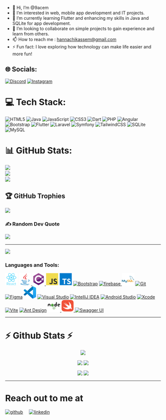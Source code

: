 - 👋 Hi, I’m @9acem
- 👀 I’m interested in web, mobile app development and IT projects.
- 🌱 I’m currently learning Flutter and enhancing my skills in Java and SQLite for app development.
- 💞️ I’m looking to collaborate on simple projects to gain experience and learn from others.
- 📫 How to reach me : hannachikassem@gmail.com
- ⚡ Fun fact:  I love exploring how technology can make life easier and more fun!


## 🌐 Socials:
[![Discord](https://img.shields.io/badge/Discord-%237289DA.svg?logo=discord&logoColor=white)](https://discord.gg/9assem.) [![Instagram](https://img.shields.io/badge/Instagram-%23E4405F.svg?logo=Instagram&logoColor=white)](https://instagram.com/9assem_) 

# 💻 Tech Stack:
![HTML5](https://img.shields.io/badge/html5-%23E34F26.svg?style=for-the-badge&logo=html5&logoColor=white) ![Java](https://img.shields.io/badge/java-%23ED8B00.svg?style=for-the-badge&logo=openjdk&logoColor=white) ![JavaScript](https://img.shields.io/badge/javascript-%23323330.svg?style=for-the-badge&logo=javascript&logoColor=%23F7DF1E) ![CSS3](https://img.shields.io/badge/css3-%231572B6.svg?style=for-the-badge&logo=css3&logoColor=white) ![Dart](https://img.shields.io/badge/dart-%230175C2.svg?style=for-the-badge&logo=dart&logoColor=white) ![PHP](https://img.shields.io/badge/php-%23777BB4.svg?style=for-the-badge&logo=php&logoColor=white) ![Angular](https://img.shields.io/badge/angular-%23DD0031.svg?style=for-the-badge&logo=angular&logoColor=white) ![Bootstrap](https://img.shields.io/badge/bootstrap-%238511FA.svg?style=for-the-badge&logo=bootstrap&logoColor=white) ![Flutter](https://img.shields.io/badge/Flutter-%2302569B.svg?style=for-the-badge&logo=Flutter&logoColor=white) ![Laravel](https://img.shields.io/badge/laravel-%23FF2D20.svg?style=for-the-badge&logo=laravel&logoColor=white) ![Symfony](https://img.shields.io/badge/symfony-%23000000.svg?style=for-the-badge&logo=symfony&logoColor=white) ![TailwindCSS](https://img.shields.io/badge/tailwindcss-%2338B2AC.svg?style=for-the-badge&logo=tailwind-css&logoColor=white) ![SQLite](https://img.shields.io/badge/sqlite-%2307405e.svg?style=for-the-badge&logo=sqlite&logoColor=white) ![MySQL](https://img.shields.io/badge/mysql-4479A1.svg?style=for-the-badge&logo=mysql&logoColor=white)
# 📊 GitHub Stats:
![](https://github-readme-stats.vercel.app/api?username=kacem&theme=dark&hide_border=true&include_all_commits=false&count_private=true)<br/>
![](https://github-readme-streak-stats.herokuapp.com/?user=kacem&theme=dark&hide_border=true)<br/>
![](https://github-readme-stats.vercel.app/api/top-langs/?username=kacem&theme=dark&hide_border=true&include_all_commits=false&count_private=true&layout=compact)

## 🏆 GitHub Trophies
![](https://github-profile-trophy.vercel.app/?username=kacem&theme=onedark&no-frame=true&no-bg=true&margin-w=4)

### ✍️ Random Dev Quote
![](https://quotes-github-readme.vercel.app/api?type=vetical&theme=radical)

---
[![](https://visitcount.itsvg.in/api?id=kacem&icon=0&color=0)](https://visitcount.itsvg.in)

<!-- Proudly created with GPRM ( https://gprm.itsvg.in ) -->
<!---
9acem/9acem is a ✨ special ✨ repository because its `README.md` (this file) appears on your GitHub profile.
You can click the Preview link to take a look at your changes.
--->



<h3 align="left">Languages and Tools:</h3>
<p align="left">
  <a href="https://reactjs.org/" target="_blank"><img src="https://raw.githubusercontent.com/devicons/devicon/master/icons/react/react-original-wordmark.svg" alt="React" width="40" height="40" /></a>
  <a href="https://www.java.com" target="_blank"> <img src="https://raw.githubusercontent.com/devicons/devicon/master/icons/java/java-original.svg" alt="java" width="40" height="40"/> </a>
  <a href="https://www.w3schools.com/cs/" target="_blank"> <img src="https://raw.githubusercontent.com/devicons/devicon/master/icons/csharp/csharp-original.svg" alt="csharp" width="40" height="40"/> </a>
  <a href="https://developer.mozilla.org/en-US/docs/Web/JavaScript" target="_blank"><img src="https://raw.githubusercontent.com/devicons/devicon/master/icons/javascript/javascript-original.svg" alt="JavaScript" width="40" height="40" /></a>
  <a href="https://www.typescriptlang.org/" target="_blank"><img src="https://raw.githubusercontent.com/devicons/devicon/master/icons/typescript/typescript-original.svg" alt="TypeScript" width="40" height="40" /></a>
    <a href="https://getbootstrap.com/" target="_blank"><img src="https://upload.wikimedia.org/wikipedia/commons/b/b2/Bootstrap_logo.svg" alt="Bootstrap" width="40" height="40" /></a>
  <a href="https://firebase.google.com/" target="_blank" rel="noreferrer"> <img src="https://www.vectorlogo.zone/logos/firebase/firebase-icon.svg" alt="firebase" width="40" height="40"/> </a>
  <a href="https://www.mysql.com/" target="_blank"><img src="https://raw.githubusercontent.com/devicons/devicon/master/icons/mysql/mysql-original-wordmark.svg" alt="MySQL" width="40" height="40" /></a>
  <a href="https://git-scm.com/" target="_blank"><img src="https://www.vectorlogo.zone/logos/git-scm/git-scm-icon.svg" alt="Git" width="40" height="40" /></a>
  <a href="https://www.figma.com/" target="_blank"><img src="https://www.vectorlogo.zone/logos/figma/figma-icon.svg" alt="Figma" width="40" height="40" /></a>
  <a href="https://code.visualstudio.com/" target="_blank"><img src="https://raw.githubusercontent.com/devicons/devicon/master/icons/vscode/vscode-original.svg" alt="Visual Studio Code" width="40" height="40" /></a>
  <a href="https://visualstudio.microsoft.com/" target="_blank"><img src="https://visualstudio.microsoft.com/wp-content/uploads/2021/10/Product-Icon.svg" alt="Visual Studio" width="40" height="40" /></a>
  <a href="https://www.jetbrains.com/idea/" target="_blank"><img src="https://resources.jetbrains.com/storage/products/company/brand/logos/IntelliJ_IDEA_icon.png" alt="IntelliJ IDEA" width="40" height="40" /></a>
  <a href="https://developer.android.com/studio" target="_blank"><img src="https://developer.android.com/static/studio/images/studio-icon.svg" alt="Android Studio" width="40" height="40" /></a>
    <a href="https://developer.apple.com/xcode/" target="_blank"><img src="https://developer.apple.com/assets/elements/icons/xcode/xcode-64x64.png" alt="Xcode" width="40" height="40" /></a>
  <a href="https://vitejs.dev/" target="_blank"><img src="https://vitejs.dev/logo.svg" alt="Vite" width="40" height="40" /></a>
  <a href="https://ant.design/" target="_blank"><img src="https://gw.alipayobjects.com/zos/rmsportal/KDpgvguMpGfqaHPjicRK.svg" alt="Ant Design" width="40" height="40" /></a>
   <a href="https://nodejs.org" target="_blank" rel="noreferrer"> <img src="https://raw.githubusercontent.com/devicons/devicon/master/icons/nodejs/nodejs-original-wordmark.svg" alt="nodejs" width="40" height="40"/> </a>
  <a href="https://developer.apple.com/swift/" target="_blank" rel="noreferrer"> <img src="https://raw.githubusercontent.com/devicons/devicon/master/icons/swift/swift-original.svg" alt="swift" width="40" height="40"/> </a>
     <a href="https://swagger.io/" target="_blank"><img src="https://cdn.jsdelivr.net/npm/simple-icons@v4/icons/swagger.svg" alt="Swagger UI" width="40" height="40" /></a>
</p>

---

# :zap: Github Stats :zap:
<center>

![](https://github-profile-summary-cards.vercel.app/api/cards/profile-details?username=9acem&theme=github_dark)

![](https://github-profile-summary-cards.vercel.app/api/cards/stats?username=9acem&theme=github_dark)
![](https://github-profile-summary-cards.vercel.app/api/cards/repos-per-language?username=9acem&theme=github_dark)

![](https://github-profile-summary-cards.vercel.app/api/cards/most-commit-language?username=9acem&theme=github_dark)
![](https://github-profile-summary-cards.vercel.app/api/cards/productive-time?username=9acem&theme=github_dark)

</center>

---

# Reach out to me at
[<img src='https://cdn.jsdelivr.net/npm/simple-icons@3.0.1/icons/github.svg' alt='github' height='40'>](https://github.com/9assem.)
&nbsp;&nbsp;&nbsp;
[<img src='https://cdn.jsdelivr.net/npm/simple-icons@3.0.1/icons/linkedin.svg' alt='linkedin' height='40'>](https://www.linkedin.com/in/9assem_)
